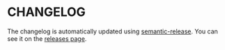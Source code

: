 # CHANGELOG

The changelog is automatically updated using [semantic-release](https://github.com/semantic-release/semantic-release).
You can see it on the [releases page](https://github.com/danilorossi/es6-lib-template/releases).
